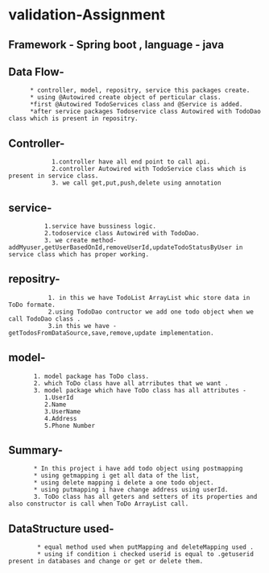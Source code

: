 # validation-Assignment

## Framework -  **Spring boot**   ,   language - **java**

## Data Flow-
          * controller, model, repositry, service this packages create.
          * using @Autowired create object of perticular class.
          *first @Autowired TodoServices class and @Service is added.
          *after service packages Todoservice class Autowired with TodoDao class which is present in repositry.
  
  
## Controller-
                1.controller have all end point to call api.
                2.controller Autowired with TodoService class which is present in service class.
                3. we call get,put,push,delete using annotation
  
  ## service-
              1.service have bussiness logic.
              2.todoservice class Autowired with TodoDao.
              3. we create method-addMyuser,getUserBasedOnId,removeUserId,updateTodoStatusByUser in service class which has proper working.
   
 ##  repositry-
               1. in this we have TodoList ArrayList whic store data in ToDo formate.
               2.using TodoDao contructor we add one todo object when we call TodoDao class .
               3.in this we have -getTodosFromDataSource,save,remove,update implementation.
     
 ## model-
           1. model package has ToDo class.
           2. which ToDo class have all atrributes that we want .
           3. model package which have ToDo class has all attributes -
              1.UserId
              2.Name
              3.UserName
              4.Address
              5.Phone Number
           
   
  ## Summary-
           * In this project i have add todo object using postmapping
           * using getmapping i get all data of the list,
           * using delete mapping i delete a one todo object.
           * using putmapping i have change address using userId.
           3. ToDo class has all geters and setters of its properties and also constructor is call when ToDo ArrayList call.
  
 
 
 ## DataStructure used-
            * equal method used when putMapping and deleteMapping used .
            * using if condition i checked userid is equal to .getuserid present in databases and change or get or delete them.
